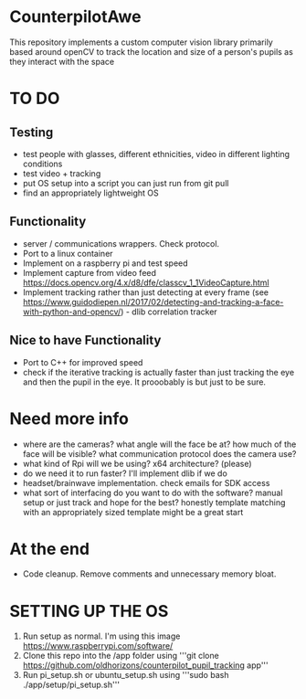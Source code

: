 # CounterpilotAwe
This repository implements a custom computer vision library primarily based around openCV to track the location and size of a person's pupils as they interact with the space

# TO DO
## Testing
- test people with glasses, different ethnicities, video in different lighting conditions
- test video + tracking
- put OS setup into a script you can just run from git pull
- find an appropriately lightweight OS

## Functionality
- server / communications wrappers. Check protocol.
- Port to a linux container
- Implement on a raspberry pi and test speed
- Implement capture from video feed https://docs.opencv.org/4.x/d8/dfe/classcv_1_1VideoCapture.html
- Implement tracking rather than just detecting at every frame (see https://www.guidodiepen.nl/2017/02/detecting-and-tracking-a-face-with-python-and-opencv/) - dlib correlation tracker

## Nice to have Functionality
- Port to C++ for improved speed
- check if the iterative tracking is actually faster than just tracking the eye and then the pupil in the eye. It prooobably is but just to be sure.

# Need more info
- where are the cameras? what angle will the face be at? how much of the face will be visible? what communication protocol does the camera use?
- what kind of Rpi will we be using? x64 architecture? (please)
- do we need it to run faster? I'll implement dlib if we do
- headset/brainwave implementation. check emails for SDK access
- what sort of interfacing do you want to do with the software? manual setup or just track and hope for the best?  honestly template matching with an appropriately sized template might be a great start

# At the end
- Code cleanup. Remove comments and unnecessary memory bloat.

# SETTING UP THE OS
1. Run setup as normal. I'm using this image https://www.raspberrypi.com/software/
2. Clone this repo into the /app folder using '''git clone https://github.com/oldhorizons/counterpilot_pupil_tracking app'''
3. Run pi_setup.sh or ubuntu_setup.sh using '''sudo bash ./app/setup/pi_setup.sh'''